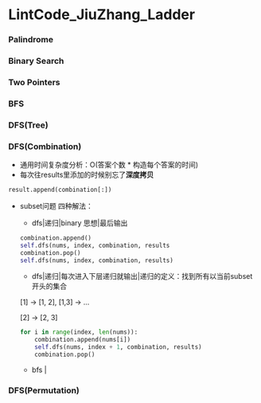# LintCode_JiuZhang_Ladder

### Palindrome



### Binary Search



### Two Pointers



### BFS



### DFS(Tree)



### DFS(Combination)

* 通用时间复杂度分析：O(答案个数 * 构造每个答案的时间)
* 每次往results里添加的时候别忘了**深度拷贝**

```python
result.append(combination[:])
```

* subset问题 四种解法：

  * dfs|递归|binary 思想|最后输出 

  ```python
  combination.append()
  self.dfs(nums, index, combination, results
  combination.pop()
  self.dfs(nums, index, combination, results)
  ```



  * dfs|递归|每次进入下层递归就输出|递归的定义：找到所有以当前subset开头的集合

  [1] -> [1, 2], [1,3] -> ...

  [2] -> [2, 3]

  ```python
  for i in range(index, len(nums)):
      combination.append(nums[i])
      self.dfs(nums, index + 1, combination, results)
      combination.pop()
  ```

  * bfs | 



### DFS(Permutation)



